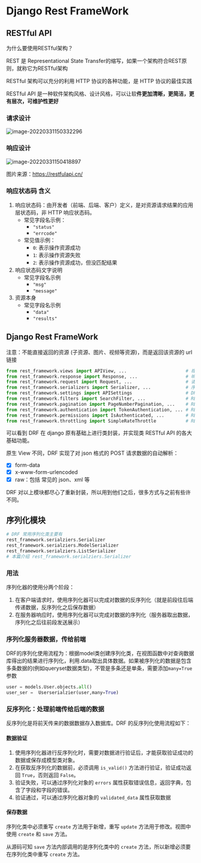 # Django Rest FrameWork

## RESTful API

为什么要使用RESTful架构？

REST 是 Representational State Transfer的缩写，如果一个架构符合REST原则，就称它为RESTful架构

RESTful 架构可以充分的利用 HTTP 协议的各种功能，是 HTTP 协议的最佳实践

RESTful API 是一种软件架构风格、设计风格，可以让软**件更加清晰，更简洁，更有层次，可维护性更好**    

### 请求设计

![image-20220331150332296](https://pic-1300286858.cos.ap-nanjing.myqcloud.com/uPic/2022-03/image-20220331150332296.png)

### 响应设计

![image-20220331150418897](https://pic-1300286858.cos.ap-nanjing.myqcloud.com/uPic/2022-03/image-20220331150418897.png)

图片来源：https://restfulapi.cn/

### 响应状态码 含义

1. 响应状态码：由开发者（前端、后端、客户）定义，是对资源请求结果的应用层状态码，非 HTTP 响应状态码。
   - 常见字段名示例：
     - `"status"`
     - `"errcode"`
   - 常见值示例：
     - `0`: 表示操作资源成功
     - `1`: 表示操作资源失败
     - `2`: 表示操作资源成功，但没匹配结果
2. 响应状态码文字说明
   - 常见字段名示例
     - `"msg"`
     - `"message"`
3. 资源本身
   - 常见字段名示例
     - `"data"`
     - `"results"`

## Django Rest FrameWork

注意：不能直接返回的资源 (子资源、图片、视频等资源)，而是返回该资源的 url 链接

```python
from rest_framework.views import APIView, ...                      # 视图模块 - 对django原生视图类的封装
from rest_framework.response import Response, ...                  # 响应模块 - 对django原生响应类的封装
from rest_framework.request import Request, ...                    # 请求模块 - 对django原生请求类的封装
from rest_framework.serializers import Serializer, ...             # 序列化与反序列化模块
from rest_framework.settings import APISettings                    # DRF的配置文件
from rest_framework.filters import SearchFilter, ...               # RESTful API 基础功能 - 过滤
from rest_framework.pagination import PageNumberPagination, ...    # RESTful API 基础功能 - 分页
from rest_framework.authentication import TokenAuthentication, ... # RESTful API 基础功能 - 认证
from rest_framework.permissions import IsAuthenticated, ...        # RESTful API 基础功能 - 权限（是否登录）
from rest_framework.throttling import SimpleRateThrottle           # RESTful API 基础功能 - 频率
```

可以看到 DRF 在 django 原有基础上进行类封装，并实现类 RESTful API 的各大基础功能。

原生 View 不同，DRF 实现了对 json 格式的 POST 请求数据的自动解析：

- [x] form-data
- [x] x-www-form-urlencoded
- [x]  raw：包括 常见的 json、xml 等

DRF 对以上模块都尽心了重新封装，所以用到他们之后，很多方式与之前有些许不同。



## 序列化模块

```python
# DRF 常用序列化类主要有
rest_framework.serialziers.Serializer
rest_framework.serialziers.ModelSerializer
rest_framework.serialziers.ListSerializer
# 本篇介绍 rest_framework.serialziers.Serializer
```

### 用法

序列化器的使用分两个阶段：

1. 在客户端请求时，使用序列化器可以完成对数据的反序列化（就是前段往后端传递数据，反序列化之后保存数据）
2. 在服务器响应时，使用序列化器可以完成对数据的序列化（服务器取出数据，序列化之后往前段发送展示）

### 序列化服务器数据，传给前端

DRF的序列化使用流程为：根据model类创建序列化类，在视图函数中对查询数据库得出的结果进行序列化，利用.data取出具体数据。如果被序列化的数据是包含多条数据的(例如queryset数据类型)，不管是多条还是单条，需要添加`many=True` 参数

```python
user = models.User.objects.all()
user_ser =  Userserialzier(user,many=True)
```

### 反序列化：处理前端传给后端的数据

反序列化是将前天传来的数据数据存入数据库。DRF 的反序列化使用流程如下：

#### 数据验证

1. 使用序列化器进行反序列化时，需要对数据进行验证后，才能获取验证成功的数据或保存成模型类对象。
2. 在获取反序列化的数据前，必须调用 `is_valid()` 方法进行验证，验证成功返回 `True`，否则返回 `False`。
3. 验证失败，可以通过序列化对象的 `errors` 属性获取错误信息，返回字典，包含了字段和字段的错误。
4. 验证通过，可以通过序列化器对象的 `validated_data` 属性获取数据

#### 保存数据

序列化类中必须重写 `create` 方法用于新增，重写 `update` 方法用于修改。视图中使用 `create` 和 `save` 方法。

从源码可知 `save` 方法内部调用的是序列化类中的 `create` 方法，所以新增必须要在序列化类中重写 `create` 方法。

